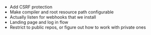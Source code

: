* Add CSRF protection
* Make compiler and root resource path configurable
* Actually listen for webhooks that we install
* Landing page and log in flow
* Restrict to public repos, or figure out how to work with private ones
